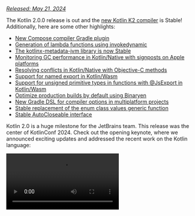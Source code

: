 [//]: # (title: Kotlin 2.0.0 新特性)

_[Released: May 21, 2024](releases.md#release-details)_

The Kotlin 2.0.0 release is out and the [new Kotlin K2 compiler](#kotlin-k2-compiler) is Stable! Additionally, here are
some other highlights:

* [New Compose compiler Gradle plugin](#new-compose-compiler-gradle-plugin)
* [Generation of lambda functions using invokedynamic](#generation-of-lambda-functions-using-invokedynamic)
* [The kotlinx-metadata-jvm library is now Stable](#the-kotlinx-metadata-jvm-library-is-stable)
* [Monitoring GC performance in Kotlin/Native with signposts on Apple platforms](#monitoring-gc-performance-with-signposts-on-apple-platforms)
* [Resolving conflicts in Kotlin/Native with Objective-C methods](#resolving-conflicts-with-objective-c-methods)
* [Support for named export in Kotlin/Wasm](#support-for-named-export)
* [Support for unsigned primitive types in functions with @JsExport in Kotlin/Wasm](#support-for-unsigned-primitive-types-in-functions-with-jsexport)
* [Optimize production builds by default using Binaryen](#optimized-production-builds-by-default-using-binaryen)
* [New Gradle DSL for compiler options in multiplatform projects](#new-gradle-dsl-for-compiler-options-in-multiplatform-projects)
* [Stable replacement of the enum class values generic function](#stable-replacement-of-the-enum-class-values-generic-function)
* [Stable AutoCloseable interface](#stable-autocloseable-interface)

Kotlin 2.0 is a huge milestone for the JetBrains team. This release was the center of KotlinConf 2024. Check out the opening
keynote, where we announced exciting updates and addressed the recent work on the Kotlin language:

<video src="https://www.youtube.com/v/Ar73Axsz2YA" title="KotlinConf'24 - Keynote"/>

## IDE support

The Kotlin plugins that support Kotlin 2.0.0 are bundled in the latest IntelliJ IDEA and Android Studio.
You don't need to update the Kotlin plugin in your IDE.
All you need to do is to [change the Kotlin version](configure-build-for-eap.md) to Kotlin 2.0.0 in your build scripts.

* For details about IntelliJ IDEA's support for the Kotlin K2 compiler, see [Support in IDEs](#support-in-ides).
* For more details about IntelliJ IDEA's support for Kotlin, see [Kotlin releases](releases.md#ide-support).

## Kotlin K2 compiler

The road to the K2 compiler has been a long one, but now the JetBrains team is finally ready to announce its stabilization.
In Kotlin 2.0.0, the new Kotlin K2 compiler is used by default and it is [Stable](components-stability.md) for all target
platforms: JVM, Native, Wasm, and JS. The new compiler brings major performance improvements, speeds up new language
feature development, unifies all platforms that Kotlin supports, and provides a better architecture for multiplatform
projects.

The JetBrains team has ensured the quality of the new compiler by successfully compiling 10 million lines of code from
selected user and internal projects. 18,000 developers were involved in the stabilization process, testing the new K2 
compiler across a total of 80,000 projects and reporting any problems they found.

To help make the migration process to the new compiler as smooth as possible, we've created a [K2 compiler migration guide](k2-compiler-migration-guide.md).
This guide explains the many benefits of the compiler, highlights any changes you might encounter, and describes how to
roll back to the previous version if necessary.

In a [blog post](https://blog.jetbrains.com/kotlin/2024/04/k2-compiler-performance-benchmarks-and-how-to-measure-them-on-your-projects/),
we explored the performance of the K2 compiler in different projects. Check it out if you'd like to see real data on how
the K2 compiler performs and find instructions on how to collect performance benchmarks from your own projects.

You can also watch this talk from KotlinConf 2024, where Michail Zarečenskij, the lead language designer, discusses the
feature evolution in Kotlin and the K2 compiler:

<video src="https://www.youtube.com/v/tAGJ5zJXJ7w" title="Kotlin Language Features in 2.0 and Beyond"/>

### Current K2 compiler limitations

Enabling K2 in your Gradle project comes with certain limitations that can affect projects using Gradle versions below
8.3 in the following cases:

* Compilation of source code from `buildSrc`.
* Compilation of Gradle plugins in included builds.
* Compilation of other Gradle plugins if they are used in projects with Gradle versions below 8.3.
* Building Gradle plugin dependencies.

If you encounter any of the problems mentioned above, you can take the following steps to address them:

* Set the language version for `buildSrc`, any Gradle plugins, and their dependencies:

  ```kotlin
  kotlin {
      compilerOptions {
          languageVersion.set(org.jetbrains.kotlin.gradle.dsl.KotlinVersion.KOTLIN_1_9)
          apiVersion.set(org.jetbrains.kotlin.gradle.dsl.KotlinVersion.KOTLIN_1_9)
      }
  }
  ```

  > If you configure language and API versions for specific tasks, these values will override the values set by
  > the `compilerOptions` extension. In this case, language and API versions should not be higher than 1.9.
  >
  {style="note"}

* Update the Gradle version in your project to 8.3 or later.

### Smart cast improvements

The Kotlin compiler can automatically cast an object to a type in specific cases, saving you the trouble of having to
explicitly cast it yourself. This is called [smart casting](typecasts.md#smart-casts).
The Kotlin K2 compiler now performs smart casts in even more scenarios than before.

In Kotlin 2.0.0, we've made improvements related to smart casts in the following areas:

* [Local variables and further scopes](#local-variables-and-further-scopes)
* [Type checks with logical `or` operator](#type-checks-with-logical-or-operator)
* [Inline functions](#inline-functions)
* [Properties with function types](#properties-with-function-types)
* [Exception handling](#exception-handling)
* [Increment and decrement operators](#increment-and-decrement-operators)

#### Local variables and further scopes

Previously, if a variable was evaluated as not `null` within an `if` condition, the variable would be smart-cast.
Information about this variable would then be shared further within the scope of the `if` block.

However, if you declared the variable **outside** the `if` condition, no information about the variable would be available
within the `if` condition, so it couldn't be smart-cast. This behavior was also seen with `when` expressions and `while` loops.

From Kotlin 2.0.0, if you declare a variable before using it in your `if`, `when`, or `while` condition, then any
information collected by the compiler about the variable will be accessible in the corresponding block for
smart-casting.

This can be useful when you want to do things like extract boolean conditions into variables. Then, you can give the
variable a meaningful name, which will improve your code readability and make it possible to reuse the variable later
in your code. For example:

```kotlin
class Cat {
    fun purr() {
        println("Purr purr")
    }
}

fun petAnimal(animal: Any) {
    val isCat = animal is Cat
    if (isCat) {
        // In Kotlin 2.0.0, the compiler can access
        // information about isCat, so it knows that
        // animal was smart-cast to the type Cat.
        // Therefore, the purr() function can be called.
        // In Kotlin 1.9.20, the compiler doesn't know
        // about the smart cast, so calling the purr()
        // function triggers an error.
        animal.purr()
    }
}

fun main() {
    val kitty = Cat()
    petAnimal(kitty)
    // Purr purr
}
```
{kotlin-runnable="true" kotlin-min-compiler-version="2.0" id="kotlin-smart-casts-k2-local-variables" validate="false"}

#### Type checks with logical or operator

In Kotlin 2.0.0, if you combine type checks for objects with an `or` operator (`||`), a smart cast
is made to their closest common supertype. Before this change, a smart cast was always made to the `Any` type.

In this case, you still had to manually check the object type afterward before you could access any of its properties or
call its functions. For example:

```kotlin
interface Status {
    fun signal() {}
}

interface Ok : Status
interface Postponed : Status
interface Declined : Status

fun signalCheck(signalStatus: Any) {
    if (signalStatus is Postponed || signalStatus is Declined) {
        // signalStatus is smart-cast to a common supertype Status
        signalStatus.signal()
        // Prior to Kotlin 2.0.0, signalStatus is smart cast 
        // to type Any, so calling the signal() function triggered an
        // Unresolved reference error. The signal() function can only 
        // be called successfully after another type check:

        // check(signalStatus is Status)
        // signalStatus.signal()
    }
}
```

> The common supertype is an **approximation** of a union type. [Union types](https://en.wikipedia.org/wiki/Union_type)
> are not supported in Kotlin.
>
{style="note"}

#### Inline functions

In Kotlin 2.0.0, the K2 compiler treats inline functions differently,
allowing it to determine in combination with other compiler analyses whether it's safe to smart-cast.

Specifically, inline functions are now treated as having an implicit [`callsInPlace`](https://kotlinlang.org/api/latest/jvm/stdlib/kotlin.contracts/-contract-builder/calls-in-place.html)
contract. This means that any lambda functions passed to an inline function are called in place. Since lambda functions
are called in place, the compiler knows that a lambda function can't leak references to any variables contained within
its function body.

The compiler uses this knowledge along with other compiler analyses to decide whether it's safe to smart-cast any of the
captured variables. For example:

```kotlin
interface Processor {
    fun process()
}

inline fun inlineAction(f: () -> Unit) = f()

fun nextProcessor(): Processor? = null

fun runProcessor(): Processor? {
    var processor: Processor? = null
    inlineAction {
        // In Kotlin 2.0.0, the compiler knows that processor 
        // is a local variable, and inlineAction() is an inline function, so 
        // references to processor can't be leaked. Therefore, it's safe 
        // to smart-cast processor.

        // If processor isn't null, processor is smart-cast
        if (processor != null) {
            // The compiler knows that processor isn't null, so no safe call 
            // is needed
            processor.process()

            // In Kotlin 1.9.20, you have to perform a safe call:
            // processor?.process()
        }

        processor = nextProcessor()
    }

    return processor
}
```

#### Properties with function types

In previous versions of Kotlin, there was a bug that meant that class properties with a function type weren't smart-cast.
We fixed this behavior in Kotlin 2.0.0 and the K2 compiler. For example:

```kotlin
class Holder(val provider: (() -> Unit)?) {
    fun process() {
        // In Kotlin 2.0.0, if provider isn't null, then
        // provider is smart-cast
        if (provider != null) {
            // The compiler knows that provider isn't null
            provider()

            // In 1.9.20, the compiler doesn't know that provider isn't 
            // null, so it triggers an error:
            // Reference has a nullable type '(() -> Unit)?', use explicit '?.invoke()' to make a function-like call instead
        }
    }
}
```

This change also applies if you overload your `invoke` operator. For example:

```kotlin
interface Provider {
    operator fun invoke()
}

interface Processor : () -> String

class Holder(val provider: Provider?, val processor: Processor?) {
    fun process() {
        if (provider != null) {
            provider()
            // In 1.9.20, the compiler triggers an error: 
            // Reference has a nullable type 'Provider?' use explicit '?.invoke()' to make a function-like call instead
        }
    }
}
```

#### Exception handling

In Kotlin 2.0.0, we've made improvements to exception handling so that smart cast information can be passed on to `catch`
and `finally` blocks. This change makes your code safer as the compiler keeps track of whether your object has a nullable
type. For example:

```kotlin
//sampleStart
fun testString() {
    var stringInput: String? = null
    // stringInput is smart-cast to String type
    stringInput = ""
    try {
        // The compiler knows that stringInput isn't null
        println(stringInput.length)
        // 0

        // The compiler rejects previous smart cast information for 
        // stringInput. Now stringInput has the String? type.
        stringInput = null

        // Trigger an exception
        if (2 > 1) throw Exception()
        stringInput = ""
    } catch (exception: Exception) {
        // In Kotlin 2.0.0, the compiler knows stringInput 
        // can be null, so stringInput stays nullable.
        println(stringInput?.length)
        // null

        // In Kotlin 1.9.20, the compiler says that a safe call isn't
        // needed, but this is incorrect.
    }
}

//sampleEnd
fun main() {
    testString()
}
```
{kotlin-runnable="true" kotlin-min-compiler-version="2.0" id="kotlin-smart-casts-k2-exception-handling"}

#### Increment and decrement operators

Prior to Kotlin 2.0.0, the compiler didn't understand that the type of an object can change after using an increment or
decrement operator. As the compiler couldn't accurately track the object type, your code could lead to unresolved
reference errors. In Kotlin 2.0.0, this has been fixed:

```kotlin
interface Rho {
    operator fun inc(): Sigma = TODO()
}

interface Sigma : Rho {
    fun sigma() = Unit
}

interface Tau {
    fun tau() = Unit
}

fun main(input: Rho) {
    var unknownObject: Rho = input

    // Check if unknownObject inherits from the Tau interface
    // Note, it's possible that unknownObject inherits from both
    // Rho and Tau interfaces.
    if (unknownObject is Tau) {

        // Use the overloaded inc() operator from interface Rho.
        // In Kotlin 2.0.0, the type of unknownObject is smart-cast to
        // Sigma.
        ++unknownObject

        // In Kotlin 2.0.0, the compiler knows unknownObject has type
        // Sigma, so the sigma() function can be called successfully.
        unknownObject.sigma()

        // In Kotlin 1.9.20, the compiler doesn't perform a smart cast
        // when inc() is called so the compiler still thinks that 
        // unknownObject has type Tau. Calling the sigma() function 
        // throws a compile-time error.
        
        // In Kotlin 2.0.0, the compiler knows unknownObject has type
        // Sigma, so calling the tau() function throws a compile-time 
        // error.
        unknownObject.tau()
        // Unresolved reference 'tau'

        // In Kotlin 1.9.20, since the compiler mistakenly thinks that 
        // unknownObject has type Tau, the tau() function can be called,
        // but it throws a ClassCastException.
    }
}
```
{kotlin-runnable="true" kotlin-min-compiler-version="2.0" id="kotlin-smart-casts-k2-increment-decrement-operators" validate="false"}

### Kotlin Multiplatform improvements

In Kotlin 2.0.0, we've made improvements in the K2 compiler related to Kotlin Multiplatform in the following areas:

* [Separation of common and platform sources during compilation](#separation-of-common-and-platform-sources-during-compilation)
* [Different visibility levels of expected and actual declarations](#different-visibility-levels-of-expected-and-actual-declarations)

#### Separation of common and platform sources during compilation

Previously, the design of the Kotlin compiler prevented it from keeping common and platform source sets separate
at compile time. As a consequence, common code could access platform code, which resulted in different behavior
between platforms. In addition, some compiler settings and dependencies from common code used to leak into platform code.

In Kotlin 2.0.0, our implementation of the new Kotlin K2 compiler included a redesign of the compilation scheme to ensure
strict separation between common and platform source sets. This change is most noticeable when you use [expected and actual functions](multiplatform-expect-actual.md#expected-and-actual-functions).
Previously, it was possible for a function call in your common code to resolve to a function in platform code. For example:

<table>
   <tr>
       <td>Common code</td>
       <td>Platform code</td>
   </tr>
   <tr>
<td>

```kotlin
fun foo(x: Any) = println("common foo")

fun exampleFunction() {
    foo(42)
}
```

</td>
<td>

```kotlin
// JVM
fun foo(x: Int) = println("platform foo")

// JavaScript
// There is no foo() function overload
// on the JavaScript platform
```

</td>
</tr>
</table>

In this example, the common code has different behavior depending on which platform it is run on:

* On the JVM platform, calling the `foo()` function in the common code results in the `foo()` function from the platform code
  being called as `platform foo`.
* On the JavaScript platform, calling the `foo()` function in the common code results in the `foo()` function from the
  common code being called as `common foo`, as there is no such function available in the platform code.

In Kotlin 2.0.0, common code doesn't have access to platform code, so both platforms successfully resolve the `foo()`
function to the `foo()` function in the common code: `common foo`.

In addition to the improved consistency of behavior across platforms, we also worked hard to fix cases where there was
conflicting behavior between IntelliJ IDEA or Android Studio and the compiler. For instance, when you used [expected and actual classes](multiplatform-expect-actual.md#expected-and-actual-classes),
the following would happen:

<table>
   <tr>
       <td>Common code</td>
       <td>Platform code</td>
   </tr>
   <tr>
<td>

```kotlin
expect class Identity {
    fun confirmIdentity(): String
}

fun common() {
    // Before 2.0.0,
    // it triggers an IDE-only error
    Identity().confirmIdentity()
    // RESOLUTION_TO_CLASSIFIER : Expected class
    // Identity has no default constructor.
}
```

</td>
<td>

```kotlin
actual class Identity {
    actual fun confirmIdentity() = "expect class fun: jvm"
}
```

</td>
</tr>
</table>

In this example, the expected class `Identity` has no default constructor, so it can't be called successfully in common code.
Previously, an error was only reported by the IDE, but the code still compiled successfully on the JVM. However, now the
compiler correctly reports an error:

```none
Expected class 'expect class Identity : Any' does not have default constructor
```

##### When resolution behavior doesn't change

We're still in the process of migrating to the new compilation scheme, so the resolution behavior is still the same when
you call functions that aren't within the same source set. You'll notice this difference mainly when you use overloads
from a multiplatform library in your common code.

Suppose you have a library, which has two `whichFun()` functions with different signatures:

```kotlin
// Example library

// MODULE: common
fun whichFun(x: Any) = println("common function")

// MODULE: JVM
fun whichFun(x: Int) = println("platform function")
```

If you call the `whichFun()` function in your common code, the function that has the most relevant argument type in the
library is resolved:

```kotlin
// A project that uses the example library for the JVM target

// MODULE: common
fun main() {
    whichFun(2)
    // platform function
}
```

In comparison, if you declare the overloads for `whichFun()` within the same source set, the function from the common
code will be resolved because your code doesn't have access to the platform-specific version:

```kotlin
// Example library isn't used

// MODULE: common
fun whichFun(x: Any) = println("common function")

fun main() {
    whichFun(2)
    // common function
}

// MODULE: JVM
fun whichFun(x: Int) = println("platform function")
```

Similar to multiplatform libraries, since the `commonTest` module is in a separate source set, it also still has access
to platform-specific code. Therefore, the resolution of calls to functions in the `commonTest` module exhibits the same
behavior as in the old compilation scheme.

In the future, these remaining cases will be more consistent with the new compilation scheme.

#### Different visibility levels of expected and actual declarations

Before Kotlin 2.0.0, if you used [expected and actual declarations](multiplatform-expect-actual.md) in your
Kotlin Multiplatform project, they had to have the same [visibility level](visibility-modifiers.md). 
Kotlin 2.0.0 now also supports different visibility levels but **only** if the actual declaration is _more_ permissive than 
the expected declaration. For example:

```kotlin
expect internal class Attribute // Visibility is internal
actual class Attribute          // Visibility is public by default,
                                // which is more permissive
```

Similarly, if you are using a [type alias](type-aliases.md) in your actual declaration, the visibility of the **underlying type**
should be the same or more permissive than the expected declaration. For example:

```kotlin
expect internal class Attribute                 // Visibility is internal
internal actual typealias Attribute = Expanded

class Expanded                                  // Visibility is public by default,
                                                // which is more permissive
```

### Compiler plugins support

Currently, the Kotlin K2 compiler supports the following Kotlin compiler plugins:

* [`all-open`](all-open-plugin.md)
* [AtomicFU](https://github.com/Kotlin/kotlinx-atomicfu)
* [`jvm-abi-gen`](https://github.com/JetBrains/kotlin/tree/master/plugins/jvm-abi-gen)
* [`js-plain-objects`](https://github.com/JetBrains/kotlin/tree/master/plugins/js-plain-objects)
* [kapt](whatsnew1920.md#preview-kapt-compiler-plugin-with-k2)
* [Lombok](lombok.md)
* [`no-arg`](no-arg-plugin.md)
* [Parcelize](https://plugins.gradle.org/plugin/org.jetbrains.kotlin.plugin.parcelize)
* [SAM with receiver](sam-with-receiver-plugin.md)
* [serialization](serialization.md)
* [Power-assert](power-assert.md)

In addition, the Kotlin K2 compiler supports:

* The [Jetpack Compose](https://developer.android.com/jetpack/compose) compiler plugin 2.0.0, which
  was [moved into the Kotlin repository](https://android-developers.googleblog.com/2024/04/jetpack-compose-compiler-moving-to-kotlin-repository.html).
* The [Kotlin Symbol Processing (KSP) plugin](ksp-overview.md) since [KSP2](https://android-developers.googleblog.com/2023/12/ksp2-preview-kotlin-k2-standalone.html).

> If you use any additional compiler plugins, check their documentation to see if they are compatible with K2.
>
{style="tip"}

### Experimental Kotlin Power-assert compiler plugin

> The Kotlin Power-assert plugin is [Experimental](components-stability.md#stability-levels-explained).
> It may be changed at any time.
>
{style="warning"}

Kotlin 2.0.0 introduces an experimental Power-assert compiler plugin. This plugin improves the experience of writing
tests by including contextual information in failure messages, making debugging easier and more efficient.

Developers often need to use complex assertion libraries to write effective tests. The Power-assert plugin simplifies
this process by automatically generating failure messages that include intermediate values of the assertion expression.
This helps developers quickly understand why a test failed.

When an assertion fails in a test, the improved error message shows the values of all variables and sub-expressions
within the assertion, making it clear which part of the condition caused the failure. This is particularly useful for
complex assertions where multiple conditions are checked.

To enable the plugin in your project, configure it in your `build.gradle(.kts)` file:

<tabs group="build-script">
<tab title="Kotlin" group-key="kotlin">

```kotlin
plugins {
    kotlin("multiplatform") version "2.0.0"
    kotlin("plugin.power-assert") version "2.0.0"
}

powerAssert {
    functions = listOf("kotlin.assert", "kotlin.test.assertTrue")
}
```

</tab>
<tab title="Groovy" group-key="groovy">

```groovy
plugins {
    id 'org.jetbrains.kotlin.multiplatform' version '2.0.0'
    id 'org.jetbrains.kotlin.plugin.power-assert' version '2.0.0'
}

powerAssert {
    functions = ["kotlin.assert", "kotlin.test.assertTrue"]
}
```

</tab>
</tabs>

Learn more about the [Kotlin Power-assert plugin in the documentation](power-assert.md).

### How to enable the Kotlin K2 compiler

Starting with Kotlin 2.0.0, the Kotlin K2 compiler is enabled by default. No additional actions are required.

### Try the Kotlin K2 compiler in Kotlin Playground

Kotlin Playground supports the 2.0.0 release. [Check it out!](https://pl.kotl.in/czuoQprce)

### Support in IDEs

By default, IntelliJ IDEA and Android Studio still use the previous compiler for code analysis, code completion,
highlighting, and other IDE-related features. To get the full Kotlin 2.0 experience in your IDE, enable K2 mode.

In your IDE, go to **Settings** | **Languages & Frameworks** | **Kotlin** and select the **Enable K2 mode** option.
The IDE will analyze your code using its K2 mode.

> The K2 mode is in Beta from 2024.2. We are working on stability and code analysis improvements, but not all IDE features
> are supported yet.
>
{style="warning"}

After enabling K2 mode, you may notice differences in IDE analysis due to changes in compiler behavior. Learn how the
new K2 compiler differs from the previous one in our [migration guide](k2-compiler-migration-guide.md).

* Learn more about the K2 mode in [our blog](https://blog.jetbrains.com/idea/2024/08/meet-the-renovated-kotlin-support-k2-mode/).
* We are actively collecting feedback about K2 mode, so please share your thoughts in our [public Slack channel](https://kotlinlang.slack.com/archives/C0B8H786P).

### Leave your feedback on the new K2 compiler

We would appreciate any feedback you may have!

* Report any problems you face with the new K2 compiler in [our issue tracker](https://kotl.in/issue).
* [Enable the "Send usage statistics" option](https://www.jetbrains.com/help/idea/settings-usage-statistics.html) to
  allow JetBrains to collect anonymous data about K2 usage.

## Kotlin/JVM

Starting with version 2.0.0, the compiler can generate classes containing Java 22 bytecode.
This version also brings the following changes:

* [Generation of lambda functions using invokedynamic](#generation-of-lambda-functions-using-invokedynamic)
* [The kotlinx-metadata-jvm library is now Stable](#the-kotlinx-metadata-jvm-library-is-stable)

### Generation of lambda functions using invokedynamic

Kotlin 2.0.0 introduces a new default method for generating lambda functions using `invokedynamic`. This change reduces
the binary sizes of applications compared to the traditional anonymous class generation.

Since the first version, Kotlin has generated lambdas as anonymous classes. However, starting from [Kotlin 1.5.0](whatsnew15.md#lambdas-via-invokedynamic),
the option for `invokedynamic` generation has been available by using the `-Xlambdas=indy` compiler option. In Kotlin
2.0.0, `invokedynamic` has become the default method for lambda generation. This method produces lighter binaries and
aligns Kotlin with JVM optimizations, ensuring applications benefit from ongoing and future improvements in JVM performance.

Currently, it has three limitations compared to ordinary lambda compilation:

* A lambda compiled into `invokedynamic` is not serializable.
* Experimental [`reflect()`](https://kotlinlang.org/api/latest/jvm/stdlib/kotlin.reflect.jvm/reflect.html) API does not
  support lambdas generated by `invokedynamic`.
* Calling `.toString()` on such a lambda produces a less readable string representation:

```kotlin
fun main() {
    println({})

    // With Kotlin 1.9.24 and reflection, returns
    // () -> kotlin.Unit
    
    // With Kotlin 2.0.0, returns
    // FileKt$$Lambda$13/0x00007f88a0004608@506e1b77
}
```

To retain the legacy behavior of generating lambda functions, you can either:

* Annotate specific lambdas with `@JvmSerializableLambda`.
* Use the compiler option `-Xlambdas=class` to generate all lambdas in a module using the legacy method.

### The kotlinx-metadata-jvm library is Stable

In Kotlin 2.0.0, the `kotlinx-metadata-jvm` library became [Stable](components-stability.md#stability-levels-explained). Now that the library has changed to the
`kotlin` package and coordinates, you can find it as `kotlin-metadata-jvm` (without the "x").

Previously, the `kotlinx-metadata-jvm` library had its own publishing scheme and version. Now, we will build and publish
the `kotlin-metadata-jvm` updates as part of the Kotlin release cycle, with the same backward compatibility guarantees
as the Kotlin standard library.

The `kotlin-metadata-jvm` library provides an API to read and modify metadata of binary files generated by the
Kotlin/JVM compiler.

<!-- Learn more about the `kotlinx-metadata-jvm` library in the [documentation](kotlin-metadata-jvm.md). -->

## Kotlin/Native

This version brings the following changes:

* [Monitoring GC performance with signposts](#monitoring-gc-performance-with-signposts-on-apple-platforms)
* [Resolving conflicts with Objective-C methods](#resolving-conflicts-with-objective-c-methods)
* [Changed log level for compiler arguments in Kotlin/Native](#changed-log-level-for-compiler-arguments)
* [Explicitly added standard library and platform dependencies to Kotlin/Native](#explicitly-added-standard-library-and-platform-dependencies-to-kotlin-native)
* [Tasks error in Gradle configuration cache](#tasks-error-in-gradle-configuration-cache)

### Monitoring GC performance with signposts on Apple platforms

Previously, it was only possible to monitor the performance of Kotlin/Native's garbage collector (GC) by looking into
logs. However, these logs were not integrated with Xcode Instruments, a popular toolkit for investigating issues with iOS
apps' performance.

Since Kotlin 2.0.0, GC reports pauses with signposts that are available in Instruments. Signposts allow for custom
logging within your app, so now, when debugging iOS app performance, you can check if a GC pause corresponds to the
application freeze.

Learn more about GC performance analysis in the [documentation](native-memory-manager.md#monitor-gc-performance).

### Resolving conflicts with Objective-C methods

Objective-C methods can have different names, but the same number and types of parameters. For example,
[`locationManager:didEnterRegion:`](https://developer.apple.com/documentation/corelocation/cllocationmanagerdelegate/1423560-locationmanager?language=objc)
and [`locationManager:didExitRegion:`](https://developer.apple.com/documentation/corelocation/cllocationmanagerdelegate/1423630-locationmanager?language=objc).
In Kotlin, these methods have the same signature, so an attempt to use them triggers a conflicting overloads error.

Previously, you had to manually suppress conflicting overloads to avoid this compilation error. To improve Kotlin
interoperability with Objective-C, the Kotlin 2.0.0 introduces the new `@ObjCSignatureOverride` annotation.

The annotation instructs the Kotlin compiler to ignore conflicting overloads, in case several functions with the same
argument types but different argument names are inherited from the Objective-C class.

Applying this annotation is also safer than general error suppression. This annotation can only be used in the case of
overriding Objective-C methods, which are supported and tested, while general suppression may hide important errors and
lead to silently broken code.

### Changed log level for compiler arguments

In this release, the log level for compiler arguments in Kotlin/Native Gradle tasks, such as `compile`, `link`, and
`cinterop`, has changed from `info` to `debug`.

With `debug` as its default value, the log level is consistent with other Gradle compilation tasks and provides detailed
debugging information, including all compiler arguments.

### Explicitly added standard library and platform dependencies to Kotlin/Native
{id=explicitly-added-standard-library-and-platform-dependencies-to-kotlin-native}

Previously, the Kotlin/Native compiler resolved standard library and platform dependencies implicitly, which caused
inconsistencies in the way the Kotlin Gradle plugin worked across Kotlin targets.

Now, each Kotlin/Native Gradle compilation explicitly includes standard library and platform dependencies in its
compile-time library path via the `compileDependencyFiles` [compilation parameter](multiplatform-dsl-reference.md#compilation-parameters).

### Tasks error in Gradle configuration cache

Since Kotlin 2.0.0, you may encounter a configuration cache error with messages indicating:
`invocation of Task.project at execution time is unsupported`.

This error appears in tasks such as `NativeDistributionCommonizerTask` and `KotlinNativeCompile`.

However, this is a false-positive error. The underlying issue is the presence of tasks that are not compatible with the
Gradle configuration cache, like the `publish*` task.

This discrepancy may not be immediately apparent, as the error message suggests a different root cause.

As the precise cause isn't explicitly stated in the error report, [the Gradle team is already addressing the issue to fix reports](https://github.com/gradle/gradle/issues/21290).

## Kotlin/Wasm

Kotlin 2.0.0 improves performance and interoperability with JavaScript:

* [Optimized production builds by default using Binaryen](#optimized-production-builds-by-default-using-binaryen)
* [Support for named export](#support-for-named-export)
* [Support for unsigned primitive types in functions with `@JsExport`](#support-for-unsigned-primitive-types-in-functions-with-jsexport)
* [Generation of TypeScript declaration files in Kotlin/Wasm](#generation-of-typescript-declaration-files-in-kotlin-wasm)
* [Support for catching JavaScript exceptions](#support-for-catching-javascript-exceptions)
* [New exception handling proposal is now supported as an option](#new-exception-handling-proposal-is-now-supported-as-an-option)
* [The `withWasm()` function is split into JS and WASI variants](#the-withwasm-function-is-split-into-js-and-wasi-variants)

### Optimized production builds by default using Binaryen

The Kotlin/Wasm toolchain now applies the [Binaryen](https://github.com/WebAssembly/binaryen) tool during production
compilation to all projects, as opposed to the previous manual setup approach. By our estimations, it should
improve runtime performance and reduce the binary size for your project.

> This change only affects production compilation. The development compilation process stays the same.
>
{style="note"}

### Support for named export

Previously, all exported declarations from Kotlin/Wasm were imported into JavaScript using default export:

```javascript
//JavaScript:
import Module from "./index.mjs"

Module.add()
```

Now, you can import each Kotlin declaration marked with `@JsExport` by name:

```kotlin
// Kotlin:
@JsExport
fun add(a: Int, b: Int) = a + b
```

```javascript
//JavaScript:
import { add } from "./index.mjs"
```

Named exports make it easier to share code between Kotlin and JavaScript modules. They improve readability and help you
manage dependencies between modules.

### Support for unsigned primitive types in functions with @JsExport

Starting from Kotlin 2.0.0, you can use [unsigned primitive types](unsigned-integer-types.md) inside external
declarations and functions with the `@JsExport` annotation that makes Kotlin/Wasm functions available in JavaScript code.

This helps to mitigate the previous limitation that prevented [the unsigned primitives](unsigned-integer-types.md) from
being used directly inside exported and external declarations. Now you can export functions with unsigned primitives as
a return or parameter type and consume external declarations that return or consume unsigned primitives.

For more information on Kotlin/Wasm interoperability with JavaScript, see the [documentation](wasm-js-interop.md#use-javascript-code-in-kotlin).

### Generation of TypeScript declaration files in Kotlin/Wasm
{id=generation-of-typescript-declaration-files-in-kotlin-wasm}

> Generating TypeScript declaration files in Kotlin/Wasm is [Experimental](components-stability.md#stability-levels-explained).
> It may be dropped or changed at any time.
>
{style="warning"}

In Kotlin 2.0.0, the Kotlin/Wasm compiler is now capable of generating TypeScript definitions from any `@JsExport`
declarations in your Kotlin code. These definitions can be used by IDEs and JavaScript tools to provide code
autocompletion, help with type checks, and make it easier to include Kotlin code in JavaScript.

The Kotlin/Wasm compiler collects any [top-level functions](wasm-js-interop.md#functions-with-the-jsexport-annotation)
marked with `@JsExport` and automatically generates TypeScript definitions in a `.d.ts` file.

To generate TypeScript definitions, in your `build.gradle(.kts)` file in the `wasmJs {}` block, add
the `generateTypeScriptDefinitions()` function:

```kotlin
kotlin {
    wasmJs {
        binaries.executable()
        browser {
        }
        generateTypeScriptDefinitions()
    }
}
```

### Support for catching JavaScript exceptions

Previously, Kotlin/Wasm code could not catch JavaScript exceptions, making it difficult to handle errors originating
from the JavaScript side of the program.

In Kotlin 2.0.0, we have implemented support for catching JavaScript exceptions within Kotlin/Wasm. This implementation
allows you to use `try-catch` blocks, with specific types like `Throwable` or `JsException`, to handle these errors properly.

Additionally, `finally` blocks, which help execute code regardless of exceptions, also work correctly. While we're
introducing support for catching JavaScript exceptions, no additional information is provided when a JavaScript exception,
like a call stack, occurs. However, [we are working on these implementations](https://youtrack.jetbrains.com/issue/KT-68185/WasmJs-Attach-js-exception-object-to-JsException).

### New exception handling proposal is now supported as an option

In this release, we introduce support for the new version of WebAssembly's [exception handling proposal](https://github.com/WebAssembly/exception-handling/blob/main/proposals/exception-handling/Exceptions.md)
within Kotlin/Wasm.

This update ensures the new proposal aligns with Kotlin requirements, enabling the use of Kotlin/Wasm on virtual
machines that only support the latest version of the proposal.

Activate the new exception handling proposal by using the `-Xwasm-use-new-exception-proposal` compiler option, which is
turned off by default.

### The withWasm() function is split into JS and WASI variants

The `withWasm()` function, which used to provide Wasm targets for hierarchy templates, is deprecated in favor of
specialized `withWasmJs()` and `withWasmWasi()` functions.

Now you can separate the WASI and JS targets between different groups in the tree definition.

## Kotlin/JS

Among other changes, this version brings modern JS compilation to Kotlin, supporting more features from the ES2015
standard:

* [New compilation target](#new-compilation-target)
* [Suspend functions as ES2015 generators](#suspend-functions-as-es2015-generators)
* [Passing arguments to the main function](#passing-arguments-to-the-main-function)
* [Per-file compilation for Kotlin/JS projects](#per-file-compilation-for-kotlin-js-projects)
* [Improved collection interoperability](#improved-collection-interoperability)
* [Support for createInstance()](#support-for-createinstance)
* [Support for type-safe plain JavaScript objects](#support-for-type-safe-plain-javascript-objects)
* [Support for npm package manager](#support-for-npm-package-manager)
* [Changes to compilation tasks](#changes-to-compilation-tasks)
* [Discontinuing legacy Kotlin/JS JAR artifacts](#discontinuing-legacy-kotlin-js-jar-artifacts)

### New compilation target

In Kotlin 2.0.0, we're adding a new compilation target to Kotlin/JS, `es2015`. This is a new way for you to enable all
the ES2015 features supported in Kotlin at once.

You can set it up in your `build.gradle(.kts)` file like this:

```kotlin
kotlin {
    js {
        compilerOptions {
            target.set("es2015")
        }
    }
}
```

The new target automatically turns on [ES classes and modules](whatsnew19.md#experimental-support-for-es2015-classes-and-modules)
and the newly supported [ES generators](#suspend-functions-as-es2015-generators).

### Suspend functions as ES2015 generators

This release introduces [Experimental](components-stability.md#stability-levels-explained) support for ES2015 generators
for compiling [suspend functions](composing-suspending-functions.md).

Using generators instead of state machines should improve the final bundle size of your project. For example, the
JetBrains team managed to decrease the bundle size of its Space project by 20% by using the ES2015 generators.

[Learn more about ES2015 (ECMAScript 2015, ES6) in the official documentation](https://262.ecma-international.org/6.0/).

### Passing arguments to the main function

Starting with Kotlin 2.0.0, you can specify a source of your `args` for the `main()` function. This feature makes it
easier to work with the command line and pass the arguments.

To do this, define the `js {}` block with the new `passAsArgumentToMainFunction()` function, which returns an array of
strings:

```kotlin
kotlin {
    js {
        binary.executable()
        passAsArgumentToMainFunction("Deno.args")
    }
}
```

The function is executed at runtime. It takes the JavaScript expression and uses it as the `args: Array<String>`
argument instead of the `main()` function call.

Also, if you use the Node.js runtime, you can take advantage of a special alias. It allows you to pass `process.argv` to
the `args` parameter once instead of adding it manually every time:

```kotlin
kotlin {
    js {
        binary.executable()
        nodejs {
            passProcessArgvToMainFunction()
        }
    }
}
```

### Per-file compilation for Kotlin/JS projects
{id=per-file-compilation-for-kotlin-js-projects}

Kotlin 2.0.0 introduces a new granularity option for the Kotlin/JS project output. You can now set up a per-file
compilation that generates one JavaScript file for each Kotlin file. It helps to significantly optimize the size of the
final bundle and improve the loading time of the program.

Previously, there were only two output options. The Kotlin/JS compiler could generate a single `.js` file for the whole
project. However, this file might be too large and inconvenient to use. Whenever you wanted to use a function from your
project, you had to include the entire JavaScript file as a dependency. Alternatively, you could configure a compilation
of a separate `.js` file for each project module. This is still the default option.

Since module files could also be too large, with Kotlin 2.0.0, we add a more granular output that generates one (or two,
if the file contains exported declarations) JavaScript file per each Kotlin file. To enable the per-file compilation mode:

1. Add the [`useEsModules()`](whatsnew19.md#experimental-support-for-es2015-classes-and-modules) function to your build
   file to support ECMAScript modules:

   ```kotlin
   // build.gradle.kts
   kotlin {
       js(IR) {
           useEsModules() // Enables ES2015 modules
           browser()
       }
   }
   ```

   You can also use the new `es2015` [compilation target](#new-compilation-target) for that.

2. Apply the `-Xir-per-file` compiler option or update your `gradle.properties` file with:

   ```none
   # gradle.properties
   kotlin.js.ir.output.granularity=per-file // `per-module` is the default
   ```

### Improved collection interoperability

Starting with Kotlin 2.0.0, it's possible to export declarations with a Kotlin collection type inside the signature to
JavaScript (and TypeScript). This applies to `Set`, `Map`, and `List` collection types and their mutable counterparts.

To use Kotlin collections in JavaScript, first mark the necessary declarations
with [`@JsExport`](https://kotlinlang.org/api/latest/jvm/stdlib/kotlin.js/-js-export/) annotation:

```kotlin
// Kotlin
@JsExport
data class User(
    val name: String,
    val friends: List<User> = emptyList()
)

@JsExport
val me = User(
    name = "Me",
    friends = listOf(User(name = "Kodee"))
)
```

You can then consume them from JavaScript as regular JavaScript arrays:

```javascript
// JavaScript
import { User, me, KtList } from "my-module"

const allMyFriendNames = me.friends
    .asJsReadonlyArrayView()
    .map(x => x.name) // [‘Kodee']
```

> Unfortunately, creating Kotlin collections from JavaScript is still unavailable. We're planning to add this
> functionality in Kotlin 2.0.20.
>
{style="note"}

### Support for createInstance()

Starting with Kotlin 2.0.0, you can use the [`createInstance()`](https://kotlinlang.org/api/latest/jvm/stdlib/kotlin.reflect.full/create-instance.html)
function from the Kotlin/JS target. Previously, it was only available on the JVM.

This function from the [KClass](https://kotlinlang.org/api/latest/jvm/stdlib/kotlin.reflect/-k-class/) interface creates
a new instance of the specified class, which is useful for getting the runtime reference to a Kotlin class.

### Support for type-safe plain JavaScript objects

> The `js-plain-objects` plugin is [Experimental](components-stability.md#stability-levels-explained).
> It may be dropped or changed at any time. The `js-plain-objects` plugin **only** supports the K2 compiler.
>
{style="warning"}

To make it easier to work with JavaScript APIs, in Kotlin 2.0.0, we provide a new plugin: [`js-plain-objects`](https://github.com/JetBrains/kotlin/tree/master/plugins/js-plain-objects),
which you can use to create type-safe plain JavaScript objects. The plugin checks your code for any [external interfaces](wasm-js-interop.md#external-interfaces)
that have a `@JsPlainObject` annotation and adds:

* An inline `invoke` operator function inside the companion object that you can use as a constructor.
* A `.copy()` function that you can use to create a copy of your object while adjusting some of its properties.

For example:

```kotlin
import kotlinx.js.JsPlainObject

@JsPlainObject
external interface User {
    var name: String
    val age: Int
    val email: String?
}

fun main() {
    // Creates a JavaScript object
    val user = User(name = "Name", age = 10)
    // Copies the object and adds an email
    val copy = user.copy(age = 11, email = "some@user.com")

    println(JSON.stringify(user))
    // { "name": "Name", "age": 10 }
    println(JSON.stringify(copy))
    // { "name": "Name", "age": 11, "email": "some@user.com" }
}
```

Any JavaScript objects created with this approach are safer because instead of only seeing errors at runtime,
you can see them at compile time or even highlighted by your IDE.

Consider this example, which uses a `fetch()` function to interact with a JavaScript API using external interfaces
to describe the shape of the JavaScript objects:

```kotlin
import kotlinx.js.JsPlainObject

@JsPlainObject
external interface FetchOptions {
    val body: String?
    val method: String
}

// A wrapper for Window.fetch
suspend fun fetch(url: String, options: FetchOptions? = null) = TODO("Add your custom behavior here")

// A compile-time error is triggered as "metod" is not recognized
// as method
fetch("https://google.com", options = FetchOptions(metod = "POST"))
// A compile-time error is triggered as method is required
fetch("https://google.com", options = FetchOptions(body = "SOME STRING")) 
```

In comparison, if you use the `js()` function instead to create your JavaScript objects,
errors are only found at runtime or aren't triggered at all:

```kotlin
suspend fun fetch(url: String, options: FetchOptions? = null) = TODO("Add your custom behavior here")

// No error is triggered. As "metod" is not recognized, the wrong method 
// (GET) is used.
fetch("https://google.com", options = js("{ metod: 'POST' }"))

// By default, the GET method is used. A runtime error is triggered as 
// body shouldn't be present.
fetch("https://google.com", options = js("{ body: 'SOME STRING' }"))
// TypeError: Window.fetch: HEAD or GET Request cannot have a body
```

To use the `js-plain-objects` plugin, add the following to your `build.gradle(.kts)` file:

<tabs group="build-script">
<tab title="Kotlin" group-key="kotlin">

```kotlin
plugins {
    kotlin("plugin.js-plain-objects") version "2.0.0"
}
```

</tab>
<tab title="Groovy" group-key="groovy">

```groovy
plugins {
    id "org.jetbrains.kotlin.plugin.js-plain-objects" version "2.0.0"
}
```

</tab>
</tabs>

### Support for npm package manager

Previously, it was only possible for the Kotlin Multiplatform Gradle plugin to use [Yarn](https://yarnpkg.com/lang/en/)
as a package manager to download and install npm dependencies. From Kotlin 2.0.0, you can use [npm](https://www.npmjs.com/)
as your package manager instead. Using npm as a package manager means that you have one less tool to manage during your
setup.

For backward compatibility, Yarn is still the default package manager. To use npm as your package manager,
set the following property in your `gradle.properties` file:

```kotlin
kotlin.js.yarn = false
```

### Changes to compilation tasks

Previously, the `webpack` and `distributeResources` compilation tasks both targeted the same directories. Moreover,
the `distribution` task declared the `dist` as its output directory as well. This resulted in overlapping outputs and
produced a compilation warning.

So, starting with Kotlin 2.0.0, we've implemented the following changes:

* The `webpack` task now targets a separate folder.
* The `distributeResources` task has been completely removed.
* The `distribution` task now has the `Copy` type and targets the `dist` folder.

### Discontinuing legacy Kotlin/JS JAR artifacts
{id=discontinuing-legacy-kotlin-js-jar-artifacts}

Starting with Kotlin 2.0.0, the Kotlin distribution no longer contains legacy Kotlin/JS artifacts with the `.jar`
extension. Legacy artifacts were used in the unsupported old Kotlin/JS compiler and unnecessary for the IR compiler, which
uses the `klib` format.

## Gradle improvements

Kotlin 2.0.0 is fully compatible with Gradle 6.8.3 through 8.5. You can also use Gradle versions up to the latest Gradle
release, but if you do, keep in mind that you might encounter deprecation warnings or some new Gradle features might not
work.

This version brings the following changes:

* [New Gradle DSL for compiler options in multiplatform projects](#new-gradle-dsl-for-compiler-options-in-multiplatform-projects)
* [New Compose compiler Gradle plugin](#new-compose-compiler-gradle-plugin)
* [Bumping minimum supported versions](#bumped-minimum-supported-agp-version)
* [New attribute to distinguish JVM and Android published libraries](#new-attribute-to-distinguish-jvm-and-android-published-libraries)
* [Improved Gradle dependency handling for CInteropProcess in Kotlin/Native](#improved-gradle-dependency-handling-for-cinteropprocess-in-kotlin-native)
* [Visibility changes in Gradle](#visibility-changes-in-gradle)
* [New directory for Kotlin data in Gradle projects](#new-directory-for-kotlin-data-in-gradle-projects)
* [Kotlin/Native compiler downloaded when needed](#kotlin-native-compiler-downloaded-when-needed)
* [Deprecating old ways of defining compiler options](#deprecated-old-ways-of-defining-compiler-options)
* [Bumped minimum AGP supported version](#bumped-minimum-supported-agp-version)
* [New Gradle property for trying the latest language version](#new-gradle-property-for-trying-the-latest-language-version)
* [New JSON output format for build reports](#new-json-output-format-for-build-reports)
* [kapt configurations inherit annotation processors from superconfigurations](#kapt-configurations-inherit-annotation-processors-from-superconfigurations)
* [Kotlin Gradle plugin no longer uses deprecated Gradle conventions](#kotlin-gradle-plugin-no-longer-uses-deprecated-gradle-conventions)

### New Gradle DSL for compiler options in multiplatform projects

> This feature is [Experimental](components-stability.md#stability-levels-explained). It may be dropped or changed at
> any time. Use it only for evaluation purposes. We would appreciate your feedback on it in [YouTrack](https://kotl.in/issue).
>
{style="warning"}

Prior to Kotlin 2.0.0, configuring compiler options in a multiplatform project with Gradle was only possible at a low
level, such as per task, compilation, or source set. To make it easier to configure compiler options more generally in
your projects, Kotlin 2.0.0 comes with a new Gradle DSL.

With this new DSL, you can configure compiler options at the extension level for all the targets and shared source sets
like `commonMain` and at a target level for a specific target:

```kotlin
kotlin {
    compilerOptions {
        // Extension-level common compiler options that are used as defaults
        // for all targets and shared source sets
        allWarningsAsErrors.set(true)
    }
    jvm {
        compilerOptions {
            // Target-level JVM compiler options that are used as defaults
            // for all compilations in this target
            noJdk.set(true)
        }
    }
}
```

The overall project configuration now has three layers. The highest is the extension level, then the target level and
the lowest is the compilation unit (which is usually a compilation task):

![Kotlin compiler options levels](compiler-options-levels.svg){width=700}

The settings at a higher level are used as a convention (default) for a lower level:

* The values of extension compiler options are the default for target compiler options, including shared source sets,
  like `commonMain`, `nativeMain`, and `commonTest`.
* The values of target compiler options are used as the default for compilation unit (task) compiler options, for
  example, `compileKotlinJvm` and `compileTestKotlinJvm` tasks.

In turn, configurations made at a lower level override related settings at a higher level:

* Task-level compiler options override related configurations at the target or the extension level.
* Target-level compiler options override related configurations at the extension level.

When configuring your project, keep in mind that some old ways of setting up compiler options have been [deprecated](#deprecated-old-ways-of-defining-compiler-options).

We encourage you to try the new DSL out in your multiplatform projects and leave feedback in [YouTrack](https://kotl.in/issue),
as we plan to make this DSL the recommended approach for configuring compiler options.

### New Compose compiler Gradle plugin

The Jetpack Compose compiler, which translates composables into Kotlin code, has now been merged into the Kotlin
repository. This will help transition Compose projects to Kotlin 2.0.0, as the Compose compiler will always ship
simultaneously with Kotlin. This also bumps the Compose compiler version to 2.0.0.

To use the new Compose compiler in your projects, apply the `org.jetbrains.kotlin.plugin.compose` Gradle plugin in
your `build.gradle(.kts)` file and set its version equal to Kotlin 2.0.0.

To learn more about this change and see the migration instructions, see the [Compose compiler](https://www.jetbrains.com/help/kotlin-multiplatform-dev/compose-compiler.html) documentation.

### New attribute to distinguish JVM and Android-published libraries

Starting with Kotlin 2.0.0, the [`org.gradle.jvm.environment`](https://docs.gradle.org/current/userguide/variant_attributes.html#sub:jvm_default_attributes)
Gradle attribute is published by default with all Kotlin variants.

The attribute helps distinguish JVM and Android variants of Kotlin Multiplatform libraries. It indicates that a certain
library variant is better suited for a certain JVM environment. The target environment could be "android", "standard-jvm",
or "no-jvm".

Publishing this attribute should make consuming Kotlin Multiplatform libraries with JVM and Android targets more robust
from non-multiplatform clients as well, such as Java-only projects.

If necessary, you can disable attribute publication. To do that, add the following Gradle option to
your `gradle.properties` file:

```none
kotlin.publishJvmEnvironmentAttribute=false
```

### Improved Gradle dependency handling for CInteropProcess in Kotlin/Native
{id=improved-gradle-dependency-handling-for-cinteropprocess-in-kotlin-native}

In this release, we enhanced the handling of the `defFile` property to ensure better Gradle task dependency management
in Kotlin/Native projects.

Before this update, Gradle builds could fail if the `defFile` property was designated as an output
of another task that hadn't been executed yet. The workaround for this issue was to add a dependency on this task:

```kotlin
kotlin {
    macosArm64("native") {
        compilations.getByName("main") {
            cinterops {
                val cinterop by creating {
                    defFileProperty.set(createDefFileTask.flatMap { it.defFile.asFile })
                    project.tasks.named(interopProcessingTaskName).configure {
                        dependsOn(createDefFileTask)
                    }
                }
            }
        }
    }
}
```

To fix this, there is a new `RegularFileProperty` property called `definitionFile`. Now, Gradle lazily verifies the
presence of the `definitionFile` property after the connected task has run later in the build process. This new approach
eliminates the need for additional dependencies.

The `CInteropProcess` task and the `CInteropSettings` class use the `definitionFile` property instead of `defFile` and
`defFileProperty`:

<tabs group ="build-script">
<tab id="kotlin" title="Kotlin" group-key="kotlin">

```kotlin
kotlin {
    macosArm64("native") {
        compilations.getByName("main") {
            cinterops {
                val cinterop by creating {
                    definitionFile.set(project.file("def-file.def"))
                }
            }
        }
    }
}
```

</tab>
<tab id="groovy" title="Groovy" group-key="groovy">

```groovy
kotlin {
    macosArm64("native") {
        compilations.main {
            cinterops {
                cinterop {
                    definitionFile.set(project.file("def-file.def"))
                }
            }
        }
    }
}
```

</tab>
</tabs>

> `defFile` and `defFileProperty` parameters are deprecated.
>
{style="warning"}

### Visibility changes in Gradle

> This change impacts only Kotlin DSL users.
>
{style="note"}

In Kotlin 2.0.0, we've modified the Kotlin Gradle Plugin for better control and safety in your build scripts. Previously,
certain Kotlin DSL functions and properties intended for a specific DSL context would inadvertently leak into other DSL
contexts. This leakage could lead to the use of incorrect compiler options, settings being applied multiple times,
and other misconfigurations:

```kotlin
kotlin {
    // Target DSL couldn't access methods and properties defined in the
    // kotlin{} extension DSL
    jvm {
        // Compilation DSL couldn't access methods and properties defined
        // in the kotlin{} extension DSL and Kotlin jvm{} target DSL
        compilations.configureEach {
            // Compilation task DSLs couldn't access methods and
            // properties defined in the kotlin{} extension, Kotlin jvm{}
            // target or Kotlin compilation DSL
            compileTaskProvider.configure {
                // For example:
                explicitApi()
                // ERROR as it is defined in the kotlin{} extension DSL
                mavenPublication {}
                // ERROR as it is defined in the Kotlin jvm{} target DSL
                defaultSourceSet {}
                // ERROR as it is defined in the Kotlin compilation DSL
            }
        }
    }
}
```

To fix this issue, we've added the `@KotlinGradlePluginDsl` annotation, preventing the exposure of the Kotlin Gradle
plugin DSL functions and properties to levels where they are not intended to be available. The following levels are
separated from each other:

* Kotlin extension
* Kotlin target
* Kotlin compilation
* Kotlin compilation task

For the most popular cases, we've added compiler warnings with suggestions on how to fix them if your build script is
configured incorrectly. For example:

```kotlin
kotlin {
    jvm {
        sourceSets.getByName("jvmMain").dependencies {
            implementation("org.jetbrains.kotlinx:kotlinx-coroutines-core-jvm:1.7.3")
        }
    }
}
```

In this case, the warning message for `sourceSets` is:

```none
[DEPRECATION] 'sourceSets: NamedDomainObjectContainer<KotlinSourceSet>' is deprecated.Accessing 'sourceSets' container on the Kotlin target level DSL is deprecated. Consider configuring 'sourceSets' on the Kotlin extension level.
```

We would appreciate your feedback on this change! Share your comments directly to Kotlin developers in
our [#gradle Slack channel](https://kotlinlang.slack.com/archives/C19FD9681). [Get a Slack invite](https://surveys.jetbrains.com/s3/kotlin-slack-sign-up).

### New directory for Kotlin data in Gradle projects

> Do not commit the `.kotlin` directory to version control.
> For example, if you are using Git, add `.kotlin` to your project's `.gitignore` file.
>
{style="warning"}

In Kotlin 1.8.20, the Kotlin Gradle plugin switched to storing its data in the Gradle project cache
directory: `<project-root-directory>/.gradle/kotlin`. However, the `.gradle` directory is reserved for Gradle only,
and as a result it's not future-proof.

To solve this, as of Kotlin 2.0.0, we will store Kotlin data in your `<project-root-directory>/.kotlin` by default.
We will continue to store some data in the `.gradle/kotlin` directory for backward compatibility.

The new Gradle properties you can configure are:

| Gradle property                                     | Description                                                                                                        |
|-----------------------------------------------------|--------------------------------------------------------------------------------------------------------------------|
| `kotlin.project.persistent.dir`                     | Configures the location where your project-level data is stored. Default: `<project-root-directory>/.kotlin`       |
| `kotlin.project.persistent.dir.gradle.disableWrite` | A boolean value that controls whether writing Kotlin data to the `.gradle` directory is disabled. Default: `false` |

Add these properties to the `gradle.properties` file in your projects for them to take effect.

### Kotlin/Native compiler downloaded when needed
{id=kotlin-native-compiler-downloaded-when-needed}

Before Kotlin 2.0.0, if you had a [Kotlin/Native target](native-target-support.md) configured in the Gradle build script of your multiplatform
project, Gradle would always download the Kotlin/Native compiler in the [configuration phase](https://docs.gradle.org/current/userguide/build_lifecycle.html#sec:configuration).

This happened even if there was no task to compile code for a Kotlin/Native target that was due to run in the [execution phase](https://docs.gradle.org/current/userguide/build_lifecycle.html#sec:execution).
Downloading the Kotlin/Native compiler in this way was particularly inefficient for users who only wanted to check the
JVM or JavaScript code in their projects. For example, to perform tests or checks with their Kotlin project as part of a
CI process.

In Kotlin 2.0.0, we changed this behavior in the Kotlin Gradle plugin so that the Kotlin/Native
compiler is downloaded in the [execution phase](https://docs.gradle.org/current/userguide/build_lifecycle.html#sec:execution)
and **only** when a compilation is requested for a Kotlin/Native target.

In turn, the Kotlin/Native compiler's dependencies are now downloaded not as a part of the compiler, but in the
execution phase as well.

If you encounter any issues with the new behavior, you can temporarily switch back to the previous behavior by adding
the following Gradle property to your `gradle.properties` file:

```none
kotlin.native.toolchain.enabled=false
```

Starting with Kotlin 1.9.20-Beta, the Kotlin/Native distribution is published to [Maven Central](https://repo.maven.apache.org/maven2/org/jetbrains/kotlin/kotlin-native-prebuilt/)
along with the CDN.

This allowed us to change how Kotlin looks for and downloads the necessary artifacts. Instead of the CDN, by default,
it now uses the Maven repositories that you specified in the `repositories {}` block of your project.

You can temporarily switch this behavior back by setting the following Gradle property in your `gradle.properties` file:

```none
kotlin.native.distribution.downloadFromMaven=false
```

Please report any problems to our issue tracker [YouTrack](https://kotl.in/issue). Both of these Gradle properties that
change the default behavior are temporary and will be removed in future releases.

### Deprecated old ways of defining compiler options

In this release, we continue to refine how you can set up compiler options. It should resolve ambiguity between
different ways and make the project configuration more straightforward.

Since Kotlin 2.0.0, the following DSLs for specifying compiler options are deprecated:

* The `kotlinOptions` DSL from the `KotlinCompile` interface that implements all Kotlin compilation tasks. Use
  `KotlinCompilationTask<CompilerOptions>` instead.
* The `compilerOptions` property with the `HasCompilerOptions` type from the `KotlinCompilation` interface. This DSL was
  inconsistent with other DSLs and configured the same `KotlinCommonCompilerOptions` object as `compilerOptions` inside
  the `KotlinCompilation.compileTaskProvider` compilation task, which was confusing.

  Instead, we recommend using the `compilerOptions` property from the
  Kotlin compilation task:

  ```kotlin
  kotlinCompilation.compileTaskProvider.configure {
      compilerOptions { ... }
  }
  ```

  For example:

  ```kotlin
  kotlin {
      js(IR) {
          compilations.all {
              compileTaskProvider.configure {
                  compilerOptions.freeCompilerArgs.add("-Xir-minimized-member-names=false")
              }
          }
      }
  }
  ```

* The `kotlinOptions` DSL from the `KotlinCompilation` interface.
* The `kotlinOptions` DSL from the `KotlinNativeArtifactConfig` interface, the `KotlinNativeLink` class,
  and the `KotlinNativeLinkArtifactTask` class. Use the `toolOptions` DSL instead.
* The `dceOptions` DSL from the `KotlinJsDce` interface. Use the `toolOptions` DSL instead.

For more information on how to specify compiler options in the Kotlin Gradle plugin, see [How to define options](gradle-compiler-options.md#how-to-define-options).

### Bumped minimum supported AGP version

Starting with Kotlin 2.0.0, the minimum supported Android Gradle plugin version is 7.1.3.

### New Gradle property for trying the latest language version

Prior to Kotlin 2.0.0, we had the following Gradle property to try out the new K2 compiler: `kotlin.experimental.tryK2`.
Now that the K2 compiler is enabled by default in Kotlin 2.0.0, we decided to evolve this property into a new form that
you can use to try the latest language version in your projects: `kotlin.experimental.tryNext`. When you use this
property in your `gradle.properties` file, the Kotlin Gradle plugin increments the language version to one above the
default value for your Kotlin version. For example, in Kotlin 2.0.0, the default language version is 2.0, so the
property configures language version 2.1.

This new Gradle property produces similar metrics in [build reports](gradle-compilation-and-caches.md#build-reports) as
before with `kotlin.experimental.tryK2`. The language version configured is included in the output. For example:

```none
##### 'kotlin.experimental.tryNext' results #####
:app:compileKotlin: 2.1 language version
:lib:compileKotlin: 2.1 language version
##### 100% (2/2) tasks have been compiled with Kotlin 2.1 #####
```

To learn more about how to enable build reports and their content, see [Build reports](gradle-compilation-and-caches.md#build-reports).

### New JSON output format for build reports

In Kotlin 1.7.0, we introduced build reports to help track compiler performance. Over time, we've added more metrics to
make these reports even more detailed and helpful when investigating performance issues. Previously, the only output
format for a local file was the `*.txt` format. In Kotlin 2.0.0, we support the JSON output format to make it even
easier to analyze using other tools.

To configure JSON output format for your build reports, declare the following properties in your `gradle.properties` file:

```none
kotlin.build.report.output=json

// The directory to store your build reports
kotlin.build.report.json.directory=my/directory/path
```

Alternatively, you can run the following command:

```shell
./gradlew assemble -Pkotlin.build.report.output=json -Pkotlin.build.report.json.directory="my/directory/path"
``` 

Once configured, Gradle generates your build reports in the directory that you specify with the name:
`${project_name}-date-time-<sequence_number>.json`.

Here's an example snippet from a build report with JSON output format that contains build metrics and aggregated
metrics:

```json
"buildOperationRecord": [
    {
     "path": ":lib:compileKotlin",
      "classFqName": "org.jetbrains.kotlin.gradle.tasks.KotlinCompile_Decorated",
      "startTimeMs": 1714730820601,
      "totalTimeMs": 2724,
      "buildMetrics": {
        "buildTimes": {
          "buildTimesNs": {
            "CLEAR_OUTPUT": 713417,
            "SHRINK_AND_SAVE_CURRENT_CLASSPATH_SNAPSHOT_AFTER_COMPILATION": 19699333,
            "IR_TRANSLATION": 281000000,
            "NON_INCREMENTAL_LOAD_CURRENT_CLASSPATH_SNAPSHOT": 14088042,
            "CALCULATE_OUTPUT_SIZE": 1301500,
            "GRADLE_TASK": 2724000000,
            "COMPILER_INITIALIZATION": 263000000,
            "IR_GENERATION": 74000000,
…
          }
        }
…
 "aggregatedMetrics": {
    "buildTimes": {
      "buildTimesNs": {
        "CLEAR_OUTPUT": 782667,
        "SHRINK_AND_SAVE_CURRENT_CLASSPATH_SNAPSHOT_AFTER_COMPILATION": 22031833,
        "IR_TRANSLATION": 333000000,
        "NON_INCREMENTAL_LOAD_CURRENT_CLASSPATH_SNAPSHOT": 14890292,
        "CALCULATE_OUTPUT_SIZE": 2370750,
        "GRADLE_TASK": 3234000000,
        "COMPILER_INITIALIZATION": 292000000,
        "IR_GENERATION": 89000000,
…
      }
    }
```

### kapt configurations inherit annotation processors from superconfigurations

Prior to Kotlin 2.0.0, if you wanted to define a common set of annotation processors in a separate Gradle configuration
and extend this configuration in kapt-specific configurations for your subprojects, kapt would skip annotation
processing because it couldn't find any annotation processors. In Kotlin 2.0.0, kapt can successfully detect that there
are indirect dependencies on your annotation processors.

As an example, for a subproject using [Dagger](https://dagger.dev/), in your `build.gradle(.kts)` file, use the
following configuration:

```kotlin
val commonAnnotationProcessors by configurations.creating
configurations.named("kapt") { extendsFrom(commonAnnotationProcessors) }

dependencies {
    implementation("com.google.dagger:dagger:2.48.1")
    commonAnnotationProcessors("com.google.dagger:dagger-compiler:2.48.1")
}
```

In this example, the `commonAnnotationProcessors` Gradle configuration is your common configuration for annotation
processing that you want to be used for all your projects. You use the [`extendsFrom()`](https://docs.gradle.org/current/dsl/org.gradle.api.artifacts.Configuration.html#org.gradle.api.artifacts.Configuration:extendsFrom)
method to add "commonAnnotationProcessors" as a superconfiguration. kapt sees that the `commonAnnotationProcessors` 
Gradle configuration has a dependency on the Dagger annotation processor. Therefore, kapt includes the Dagger annotation
processor in its configuration for annotation processing.

Thanks to Christoph Loy for the [implementation](https://github.com/JetBrains/kotlin/pull/5198)!

### Kotlin Gradle plugin no longer uses deprecated Gradle conventions

Prior to Kotlin 2.0.0, if you used Gradle 8.2 or higher, the Kotlin Gradle plugin incorrectly used Gradle conventions
that had been deprecated in Gradle 8.2. This led to Gradle reporting build deprecations. In Kotlin 2.0.0, the Kotlin
Gradle plugin has been updated to no longer trigger these deprecation warnings when you use Gradle 8.2 or higher.

## Standard library

This release brings further stability to the Kotlin standard library and makes even more existing functions common for
all platforms:

* [Stable replacement of the enum class values generic function](#stable-replacement-of-the-enum-class-values-generic-function)
* [Stable AutoCloseable interface](#stable-autocloseable-interface)
* [Common protected property AbstractMutableList.modCount](#common-protected-property-abstractmutablelist-modcount)
* [Common protected function AbstractMutableList.removeRange](#common-protected-function-abstractmutablelist-removerange)
* [Common String.toCharArray(destination)](#common-string-tochararray-destination-function)

### Stable replacement of the enum class values generic function

In Kotlin 2.0.0, the `enumEntries<T>()` function becomes [Stable](components-stability.md#stability-levels-explained).
The `enumEntries<T>()` function is a replacement for the generic `enumValues<T>()` function. The new function returns
a list of all enum entries for the given enum type `T`. The `entries` property for enum classes was previously introduced
and also stabilized to replace the synthetic `values()` function. For more information about the entries property,
see [What's new in Kotlin 1.8.20](whatsnew1820.md#a-modern-and-performant-replacement-of-the-enum-class-values-function).

> The `enumValues<T>()` function is still supported, but we recommend that you use the `enumEntries<T>()` function
> instead because it has less of a performance impact. Every time you call `enumValues<T>()`, a new array is created, whereas
> whenever you call `enumEntries<T>()`, the same list is returned each time, which is far more efficient.
>
{style="tip"}

For example:

```kotlin
enum class RGB { RED, GREEN, BLUE }

inline fun <reified T : Enum<T>> printAllValues() {
    print(enumEntries<T>().joinToString { it.name })
}

printAllValues<RGB>()
// RED, GREEN, BLUE
```

### Stable AutoCloseable interface

In Kotlin 2.0.0, the common [`AutoCloseable`](https://kotlinlang.org/api/latest/jvm/stdlib/kotlin/-auto-closeable/)
interface becomes [Stable](components-stability.md#stability-levels-explained). It allows you to easily close resources
and includes a couple of useful functions:

* The `use()` extension function, which executes a given block function on the selected resource and then closes it down
  correctly, whether an exception is thrown or not.
* The `AutoCloseable()` constructor function, which creates instances of the `AutoCloseable` interface.

In the example below, we define the `XMLWriter` interface and assume that there is a resource that implements it.
For example, this resource could be a class that opens a file, writes XML content, and then closes it:

```kotlin
interface XMLWriter {
    fun document(encoding: String, version: String, content: XMLWriter.() -> Unit)
    fun element(name: String, content: XMLWriter.() -> Unit)
    fun attribute(name: String, value: String)
    fun text(value: String)

    fun flushAndClose()
}

fun writeBooksTo(writer: XMLWriter) {
    val autoCloseable = AutoCloseable { writer.flushAndClose() }
    autoCloseable.use {
        writer.document(encoding = "UTF-8", version = "1.0") {
            element("bookstore") {
                element("book") {
                    attribute("category", "fiction")
                    element("title") { text("Harry Potter and the Prisoner of Azkaban") }
                    element("author") { text("J. K. Rowling") }
                    element("year") { text("1999") }
                    element("price") { text("29.99") }
                }
                element("book") {
                    attribute("category", "programming")
                    element("title") { text("Kotlin in Action") }
                    element("author") { text("Dmitry Jemerov") }
                    element("author") { text("Svetlana Isakova") }
                    element("year") { text("2017") }
                    element("price") { text("25.19") }
                }
            }
        }
    }
}
```

### Common protected property AbstractMutableList.modCount
{id=common-protected-property-abstractmutablelist-modcount}

In this release, the [`modCount`](https://kotlinlang.org/api/latest/jvm/stdlib/kotlin.collections/-abstract-mutable-list/mod-count.html)
`protected`property of the `AbstractMutableList` interface becomes common. Previously, the `modCount` property was
available on each platform but not for the common target. Now, you can create custom implementations of `AbstractMutableList`
and access the property in common code.

The property keeps track of the number of structural modifications made to the collection. This includes operations that
change the collection size or alter the list in a way that may cause iterations in progress to return incorrect results.

You can use the `modCount` property to register and detect concurrent modifications when implementing a custom list.

### Common protected function AbstractMutableList.removeRange
{id=common-protected-function-abstractmutablelist-removerange}

In this release, the [`removeRange()`](https://kotlinlang.org/api/latest/jvm/stdlib/kotlin.collections/-abstract-mutable-list/remove-range.html)
`protected`function of the `AbstractMutableList` interface becomes common. Previously, it was available on each platform
but not for the common target. Now, you can create custom implementations of `AbstractMutableList` and override the
function in common code.

The function removes elements from this list following the specified range. By overriding this function, you can take
advantage of the custom implementations and improve the performance of the list operation.

### Common String.toCharArray(destination) function
{id=common-string-tochararray-destination-function}

This release introduces a common [`String.toCharArray(destination)`](https://kotlinlang.org/api/latest/jvm/stdlib/kotlin.text/to-char-array.html)
function. Previously, it was only available on the JVM.

Let's compare it with the existing [`String.toCharArray()`](https://kotlinlang.org/api/latest/jvm/stdlib/kotlin.text/to-char-array.html) function.
It creates a new `CharArray` that contains characters from the specified string. The new common `String.toCharArray(destination)`
function, however, moves `String` characters into an existing destination `CharArray`. This is useful if you already have
a buffer that you want to fill:

```kotlin
fun main() {
    val myString = "Kotlin is awesome!"
    val destinationArray = CharArray(myString.length)

    // Convert the string and store it in the destinationArray:
    myString.toCharArray(destinationArray)

    for (char in destinationArray) {
        print("$char ")
        // K o t l i n   i s   a w e s o m e ! 
    }
}
```
{kotlin-runnable="true"}

## Install Kotlin 2.0.0

Starting from IntelliJ IDEA 2023.3 and Android Studio Iguana (2023.2.1) Canary 15, the Kotlin plugin is distributed as a
bundled plugin included in your IDE. This means that you can't install the plugin from JetBrains Marketplace anymore.

To update to the new Kotlin version, [change the Kotlin version](configure-build-for-eap.md#adjust-the-kotlin-version)
to 2.0.0 in your build scripts.
